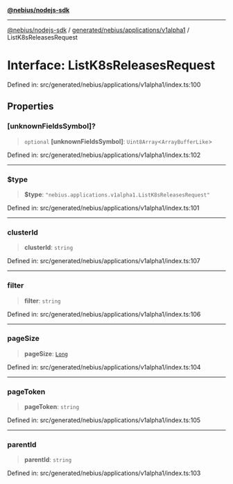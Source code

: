 [**@nebius/nodejs-sdk**](../../../../../README.md)

***

[@nebius/nodejs-sdk](../../../../../README.md) / [generated/nebius/applications/v1alpha1](../README.md) / ListK8sReleasesRequest

# Interface: ListK8sReleasesRequest

Defined in: src/generated/nebius/applications/v1alpha1/index.ts:100

## Properties

### \[unknownFieldsSymbol\]?

> `optional` **\[unknownFieldsSymbol\]**: `Uint8Array`\<`ArrayBufferLike`\>

Defined in: src/generated/nebius/applications/v1alpha1/index.ts:102

***

### $type

> **$type**: `"nebius.applications.v1alpha1.ListK8sReleasesRequest"`

Defined in: src/generated/nebius/applications/v1alpha1/index.ts:101

***

### clusterId

> **clusterId**: `string`

Defined in: src/generated/nebius/applications/v1alpha1/index.ts:107

***

### filter

> **filter**: `string`

Defined in: src/generated/nebius/applications/v1alpha1/index.ts:106

***

### pageSize

> **pageSize**: [`Long`](../../../../../runtime/protos/core/classes/Long.md)

Defined in: src/generated/nebius/applications/v1alpha1/index.ts:104

***

### pageToken

> **pageToken**: `string`

Defined in: src/generated/nebius/applications/v1alpha1/index.ts:105

***

### parentId

> **parentId**: `string`

Defined in: src/generated/nebius/applications/v1alpha1/index.ts:103
